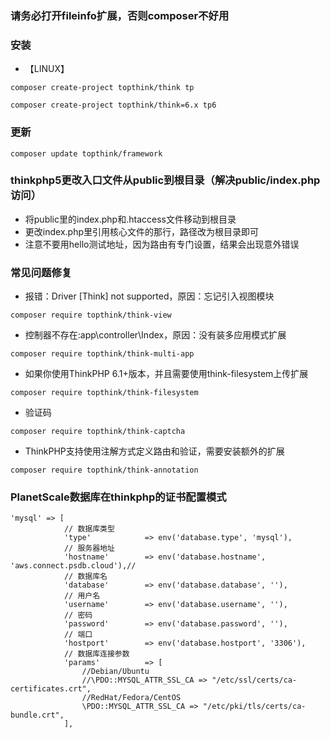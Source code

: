 ### 请务必打开fileinfo扩展，否则composer不好用
### 安装
- 【LINUX】
```
composer create-project topthink/think tp
```
```
composer create-project topthink/think=6.x tp6
```
### 更新
```
composer update topthink/framework
```

### thinkphp5更改入口文件从public到根目录（解决public/index.php访问）
- 将public里的index.php和.htaccess文件移动到根目录
- 更改index.php里引用核心文件的那行，路径改为根目录即可
- 注意不要用hello测试地址，因为路由有专门设置，结果会出现意外错误
  
### 常见问题修复
- 报错：Driver [Think] not supported，原因：忘记引入视图模块
```
composer require topthink/think-view
```

- 控制器不存在:app\controller\Index，原因：没有装多应用模式扩展
```
composer require topthink/think-multi-app
```

- 如果你使用ThinkPHP 6.1+版本，并且需要使用think-filesystem上传扩展
```
composer require topthink/think-filesystem
```

- 验证码
```
composer require topthink/think-captcha
```

- ThinkPHP支持使用注解方式定义路由和验证，需要安装额外的扩展
```
composer require topthink/think-annotation
```

### PlanetScale数据库在thinkphp的证书配置模式
```
'mysql' => [
            // 数据库类型
            'type'            => env('database.type', 'mysql'),
            // 服务器地址
            'hostname'        => env('database.hostname', 'aws.connect.psdb.cloud'),//
            // 数据库名
            'database'        => env('database.database', ''),
            // 用户名
            'username'        => env('database.username', ''),
            // 密码
            'password'        => env('database.password', ''),
            // 端口
            'hostport'        => env('database.hostport', '3306'),
            // 数据库连接参数
            'params'          => [
                //Debian/Ubuntu
                //\PDO::MYSQL_ATTR_SSL_CA => "/etc/ssl/certs/ca-certificates.crt",
                //RedHat/Fedora/CentOS
                \PDO::MYSQL_ATTR_SSL_CA => "/etc/pki/tls/certs/ca-bundle.crt",
            ],
```
